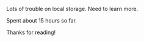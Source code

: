 Lots of trouble on local storage. Need to learn more.

Spent about 15 hours so far.

Thanks for reading!